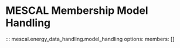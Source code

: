 # MESCAL Membership Model Handling
::: mescal.energy_data_handling.model_handling
    options:
        members: []